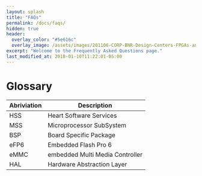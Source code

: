 ```yaml
---
layout: splash
title: "FAQs"
permalink: /docs/faqs/
hidden: true
header:
  overlay_color: "#5e616c"
  overlay_image: /assets/images/201106-CORP-BNR-Design-Centers-FPGAs-and-plds-Banner-2880x280.jpg
excerpt: "Welcome to the Frequently Asked Questions page."
last_modified_at: 2018-01-10T11:22:01-05:00
---
```



# Glossary 
| **Abriviation**  | **Description** |
| --- | --- |
| HSS | Heart Software Services |
| MSS | Microprocessor SubSystem |
| BSP | Board Specific Package |
| eFP6 | Embedded Flash Pro 6 |
| eMMC | embedded Multi Media Controller |
| HAL | Hardware Abstraction Layer  |
